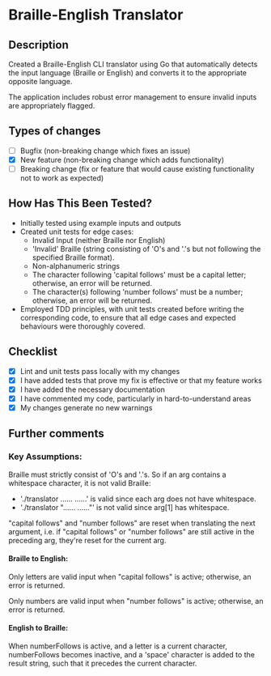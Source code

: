 # Braille-English Translator

## Description

Created a Braille-English CLI translator using Go that automatically detects the input language (Braille or English) and converts it to the appropriate opposite language.

The application includes robust error management to ensure invalid inputs are appropriately flagged.

## Types of changes

- [ ] Bugfix (non-breaking change which fixes an issue)
- [x] New feature (non-breaking change which adds functionality)
- [ ] Breaking change (fix or feature that would cause existing functionality not to work as expected)

## How Has This Been Tested?

- Initially tested using example inputs and outputs
- Created unit tests for edge cases:
  - Invalid Input (neither Braille nor English)
  - 'Invalid' Braille (string consisting of 'O's and '.'s but not following the specified Braille format).
  - Non-alphanumeric strings
  - The character following 'capital follows' must be a capital letter; otherwise, an error will be returned.
  - The character(s) following 'number follows' must be a number; otherwise, an error will be returned.
- Employed TDD principles, with unit tests created before writing the corresponding code, to ensure that all edge cases and expected behaviours were thoroughly covered.

## Checklist

- [x] Lint and unit tests pass locally with my changes
- [x] I have added tests that prove my fix is effective or that my feature works
- [x] I have added the necessary documentation
- [x] I have commented my code, particularly in hard-to-understand areas
- [x] My changes generate no new warnings

## Further comments

### Key Assumptions:

Braille must strictly consist of 'O's and '.'s. So if an arg contains a whitespace character, it is not valid Braille:

- './translator ...... ......' is valid since each arg does not have whitespace.
- './translator "...... ......"' is not valid since arg[1] has whitespace.

"capital follows" and "number follows" are reset when translating the next argument, i.e. if "capital follows" or "number follows" are still active in the preceding arg, they're reset for the current arg.

#### Braille to English:

Only letters are valid input when "capital follows" is active; otherwise, an error is returned.

Only numbers are valid input when "number follows" is active; otherwise, an error is returned.

#### English to Braille:

When numberFollows is active, and a letter is a current character, numberFollows becomes inactive, and a 'space' character is added to the result string, such that it precedes the current character.
